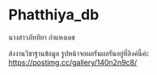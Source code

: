 # Phatthiya_db
นางสาวภัททิยา กำแหงเดช

ส่งงานวิชาฐานข้อมูล
รูปหน้าจอผลรันผลรันอยู่ที่ลิงค์นี้ค่ะ  https://postimg.cc/gallery/140n2n9c8/ 
